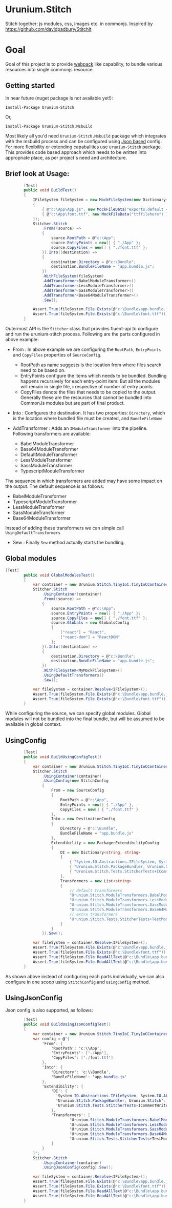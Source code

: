 # Urunium.Stitch
Stitch together: js modules, css, images etc. in commonjs. Inspired by https://github.com/davidpadbury/StitchIt

# Goal
Goal of this project is to provide [webpack](https://webpack.github.io/) like capability, to bundle various resources into single commonjs resource.

## Getting started

In near future (nuget package is not available yet!):
```
Install-Package Urunium-Stitch
```
Or,
```
Install-Package Urunium-Stitch.Msbuild
```

Most likely all you'd need `Urunium-Stitch.Msbuild` package which integrates with the msbuild process and can be configured using [Json based](#usingjsonconfig) config. For more flexibility or extending capabalities use `Urunium-Stitch` package. This provides code based approach which needs to be written into appropriate place, as per project's need and architecture.

## Brief look at Usage:

```c#
        [Test]
        public void BuildTest()
        {
            IFileSystem fileSystem = new MockFileSystem(new Dictionary<string, MockFileData>
            {
                { @"c:\App\App.js", new MockFileData("exports.default = ()=>'Hello';") },
                { @"c:\App\font.ttf", new MockFileData("ttffilehere") }
            });
            Stitcher.Stitch
                .From((source) =>
                {
                    source.RootPath = @"c:\App";
                    source.EntryPoints = new[] { "./App" };
                    source.CopyFiles = new[] { "./font.ttf" };
                }).Into((destination) =>
                {
                    destination.Directory = @"c:\Bundle";
                    destination.BundleFileName = "app.bundle.js";
                })
                .WithFileSystem(fileSystem)
                .AddTransformer<BabelModuleTransformer>()
                .AddTransformer<LessModuleTransformer>()
                .AddTransformer<SassModuleTransformer>()
                .AddTransformer<Base64ModuleTransformer>()
                .Sew();

            Assert.True(fileSystem.File.Exists(@"c:\Bundle\app.bundle.js"));
            Assert.True(fileSystem.File.Exists(@"c:\Bundle\font.ttf"));
        }
```
Outermost API is the `Stitcher` class that provides fluent-api to configure and run the urunium-stitch process. Following are the parts configured in above example:

* From : In above example we are configuring the `RootPath`, `EntryPoints` and `CopyFiles` properties of `SourceConfig`. 
  - RootPath as name suggests is the location from where files search need to be based on.
  - EntryPoints configure the items which needs to be bundled. Bundling happens recursively for each entry-point item. But all the modules will remain in single file, irrespective of number of entry points.
  - CopyFiles denote the files that needs to be copied to the output. Generally these are the resources that cannot be bundled into CommonJs modules but are part of final product.
  
* Into : Configures the destination. It has two properties: `Directory`, which is the location where bundled file must be created, and `BundleFileName`

* AddTransformer : Adds an `IModuleTransformer` into the pipeline. Following transformers are available:
  - BabelModuleTransformer
  - Base64ModuleTransformer
  - DefaultModuleTransformer
  - LessModuleTransformer
  - SassModuleTransformer
  - TypescriptModuleTransformer
  
The sequence in which transformers are added may have some impact on the output. The default sequence is as follows:
  - BabelModuleTransformer
  - TypescriptModuleTransformer
  - LessModuleTransformer
  - SassModuleTransformer
  - Base64ModuleTransformer
  
Instead of adding these transformers we can simple call `UsingDefaultTransformers`

* Sew : Finally `Sew` method actually starts the bundling.

## Global modules

```c#
[Test]
        public void GlobalModulesTest()
        {
            var container = new Urunium.Stitch.TinyIoC.TinyIoCContainer();
            Stitcher.Stitch
                .UsingContainer(container)
                .From((source) =>
                {
                    source.RootPath = @"c:\App";
                    source.EntryPoints = new[] { "./App" };
                    source.CopyFiles = new[] { "./font.ttf" };
                    source.Globals = new GlobalsConfig
                    {
                        ["react"] = "React",
                        ["react-dom"] = "ReactDOM"
                    };
                }).Into((destination) =>
                {
                    destination.Directory = @"c:\Bundle";
                    destination.BundleFileName = "app.bundle.js";
                })
                .WithFileSystem<MyMockFileSystem>()
                .UsingDefaultTransformers()
                .Sew();

            var fileSystem = container.Resolve<IFileSystem>();
            Assert.True(fileSystem.File.Exists(@"c:\Bundle\app.bundle.js"));
            Assert.True(fileSystem.File.Exists(@"c:\Bundle\font.ttf"));
        }
```
While configuring the source, we can specify global modules. Global modules will not be bundled into the final bundle, but will be assumed to be available in global context.

## UsingConfig

```c#
        [Test]
        public void BuildUsingConfigTest()
        {
            var container = new Urunium.Stitch.TinyIoC.TinyIoCContainer();
            Stitcher.Stitch
                .UsingContainer(container)
                .UsingConfig(new StitchConfig
                {
                    From = new SourceConfig
                    {
                        RootPath = @"c:\App",
                        EntryPoints = new[] { "./App" },
                        CopyFiles = new[] { "./font.ttf" }
                    },
                    Into = new DestinationConfig
                    {
                        Directory = @"c:\Bundle",
                        BundleFileName = "app.bundle.js"
                    },
                    Extendibility = new PackagerExtendibilityConfig
                    {
                        DI = new Dictionary<string, string>
                        {
                            { "System.IO.Abstractions.IFileSystem, System.IO.Abstractions", "Urunium.Stitch.Tests.StitcherTests+MyMockFileSystem, Urunium.Stitch.Tests" },
                            { "Urunium.Stitch.PackageBundler, Urunium.Stitch", "Urunium.Stitch.Tests.StitcherTests+MyPackageBundler, Urunium.Stitch.Tests" },
                            { "Urunium.Stitch.Tests.StitcherTests+ICommentWriter, Urunium.Stitch.Tests", "Urunium.Stitch.Tests.StitcherTests+CommentWriter, Urunium.Stitch.Tests" }
                        },
                        Transformers = new List<string>
                        {
                            // default transformers
                            "Urunium.Stitch.ModuleTransformers.BabelModuleTransformer",
                            "Urunium.Stitch.ModuleTransformers.LessModuleTransformer",
                            "Urunium.Stitch.ModuleTransformers.SassModuleTransformer",
                            "Urunium.Stitch.ModuleTransformers.Base64ModuleTransformer",
                            // extra transformers
                            "Urunium.Stitch.Tests.StitcherTests+TestModuleTransformer, Urunium.Stitch.Tests",
                        }
                    }
                }).Sew();

            var fileSystem = container.Resolve<IFileSystem>();
            Assert.True(fileSystem.File.Exists(@"c:\Bundle\app.bundle.js"));
            Assert.True(fileSystem.File.Exists(@"c:\Bundle\font.ttf"));
            Assert.True(fileSystem.File.ReadAllText(@"c:\Bundle\app.bundle.js").Contains("'font.ttf' : function(require, exports, module) "));
            Assert.True(fileSystem.File.ReadAllText(@"c:\Bundle\app.bundle.js").Contains("// Comment added from MyPackageBundler"));
        }
```
As shown above instead of configuring each parts individually, we can also configure in one scoop using `StitchConfig` and `UsingConfig` method.

## UsingJsonConfig

Json config is also supported, as follows:

```c#
        [Test]
        public void BuildUsingJsonConfigTest()
        {
            var container = new Urunium.Stitch.TinyIoC.TinyIoCContainer();
            var config = @"{
                'From': {
                    'RootPath': 'c:\\App',
                    'EntryPoints': ['./App'],
                    'CopyFiles': ['./font.ttf']
                },
                'Into': {
                    'Directory': 'c:\\Bundle',
                    'BundleFileName': 'app.bundle.js'
                },
                'Extendibility': {
                    'DI': {
                      'System.IO.Abstractions.IFileSystem, System.IO.Abstractions': 'Urunium.Stitch.Tests.StitcherTests+MyMockFileSystem, Urunium.Stitch.Tests',
                      'Urunium.Stitch.PackageBundler, Urunium.Stitch': 'Urunium.Stitch.Tests.StitcherTests+MyPackageBundler, Urunium.Stitch.Tests',
                      'Urunium.Stitch.Tests.StitcherTests+ICommentWriter, Urunium.Stitch.Tests': 'Urunium.Stitch.Tests.StitcherTests+CommentWriter, Urunium.Stitch.Tests'
                    },
                    'Transformers': [
                            'Urunium.Stitch.ModuleTransformers.BabelModuleTransformer',
                            'Urunium.Stitch.ModuleTransformers.LessModuleTransformer',
                            'Urunium.Stitch.ModuleTransformers.SassModuleTransformer',
                            'Urunium.Stitch.ModuleTransformers.Base64ModuleTransformer',
                            'Urunium.Stitch.Tests.StitcherTests+TestModuleTransformer, Urunium.Stitch.Tests'
                    ]
                }
            }";
            Stitcher.Stitch
                .UsingContainer(container)
                .UsingJsonConfig(config).Sew();

            var fileSystem = container.Resolve<IFileSystem>();
            Assert.True(fileSystem.File.Exists(@"c:\Bundle\app.bundle.js"));
            Assert.True(fileSystem.File.Exists(@"c:\Bundle\font.ttf"));
            Assert.True(fileSystem.File.ReadAllText(@"c:\Bundle\app.bundle.js").Contains("'font.ttf' : function(require, exports, module) "));
            Assert.True(fileSystem.File.ReadAllText(@"c:\Bundle\app.bundle.js").Contains("// Comment added from MyPackageBundler"));
        }
```

